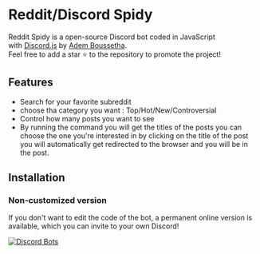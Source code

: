 # Reddit/Discord Spidy
Reddit Spidy is a open-source Discord bot coded in JavaScript with [Discord.js](https://discord.js.org/) by [Adem Boussetha](https://github.com/Ademboussetha).\
Feel free to add a star ⭐ to the repository to promote the project!

## Features
* Search for your favorite subreddit
* choose tha category you want : Top/Hot/New/Controversial  
* Control how many posts you want to see
* By running the command you will get the titles of the posts you can choose the one you're interested in by clicking on the title of the post you will automatically get redirected to the browser and you will be in the post.

## Installation

### Non-customized version

If you don't want to edit the code of the bot, a permanent online version is available, which you can invite to your own Discord!   

[![Discord Bots](https://styles.redditmedia.com/t5_3b1wr/styles/communityIcon_qdbg6bz0bud71.png?width=256&s=ccf3d06bf3b8056f312f207c7ce906cf69af6efd)](https://top.gg/bot/781590639883452467)
